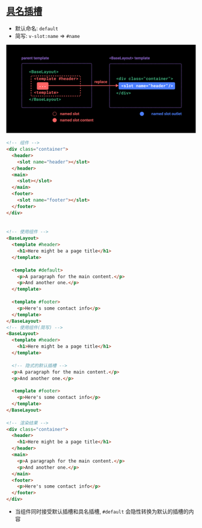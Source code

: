 # [`具名插槽`](https://cn.vuejs.org/guide/components/slots.html#named-slots)

- 默认命名: `default`
- 简写: `v-slot:name` => `#name`

![](./__assets__/具名插槽-2023-10-13-17-05-25.png)

```html
<!-- 组件 -->
<div class="container">
  <header>
    <slot name="header"></slot>
  </header>
  <main>
    <slot></slot>
  </main>
  <footer>
    <slot name="footer"></slot>
  </footer>
</div>


<!-- 使用组件 -->
<BaseLayout>
  <template #header>
    <h1>Here might be a page title</h1>
  </template>

  <template #default>
    <p>A paragraph for the main content.</p>
    <p>And another one.</p>
  </template>

  <template #footer>
    <p>Here's some contact info</p>
  </template>
</BaseLayout>
<!-- 使用组件(简写) -->
<BaseLayout>
  <template #header>
    <h1>Here might be a page title</h1>
  </template>

  <!-- 隐式的默认插槽 -->
  <p>A paragraph for the main content.</p>
  <p>And another one.</p>

  <template #footer>
    <p>Here's some contact info</p>
  </template>
</BaseLayout>

<!-- 渲染结果 -->
<div class="container">
  <header>
    <h1>Here might be a page title</h1>
  </header>
  <main>
    <p>A paragraph for the main content.</p>
    <p>And another one.</p>
  </main>
  <footer>
    <p>Here's some contact info</p>
  </footer>
</div>
```

- 当组件同时接受默认插槽和具名插槽, `#default` 会隐性转换为默认的插槽的内容
